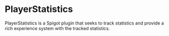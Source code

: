 # PlayerStatistics
PlayerStatistics is a Spigot plugin that seeks to track statistics and provide a rich experience system with the tracked statistics.